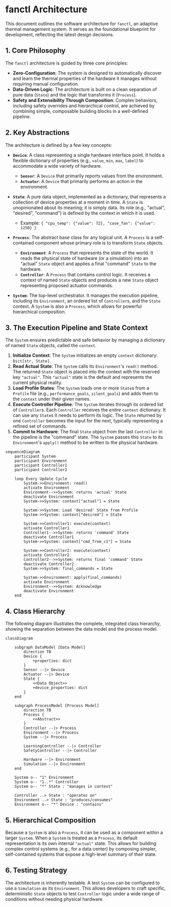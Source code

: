 # fanctl Architecture

This document outlines the software architecture for `fanctl`, an adaptive thermal management system. It serves as the foundational blueprint for development, reflecting the latest design decisions.

## 1. Core Philosophy

The `fanctl` architecture is guided by three core principles:

*   **Zero-Configuration**: The system is designed to automatically discover and learn the thermal properties of the hardware it manages without requiring manual configuration.
*   **Data-Driven Logic**: The architecture is built on a clean separation of pure data (`State`) and the logic that transforms it (`Process`).
*   **Safety and Extensibility Through Composition**: Complex behaviors, including safety overrides and hierarchical control, are achieved by combining simple, composable building blocks in a well-defined pipeline.

## 2. Key Abstractions

The architecture is defined by a few key concepts:

*   **`Device`**: A class representing a single hardware interface point. It holds a flexible dictionary of properties (e.g., `value`, `min`, `max`, `label`) to accommodate a wide variety of hardware.
    *   **`Sensor`**: A `Device` that primarily reports values from the environment.
    *   **`Actuator`**: A `Device` that primarily performs an action in the environment.

*   **`State`**: A pure data object, implemented as a dictionary, that represents a collection of device properties at a moment in time. A `State` is unopinionated about its meaning; it is simply data. Its role (e.g., "actual", "desired", "command") is defined by the context in which it is used.
    *   Example: `{ "cpu_temp": {"value": 72}, "case_fan": {"value": 1250} }`

*   **`Process`**: The abstract base class for any logical unit. A `Process` is a self-contained component whose primary role is to transform `State` objects.
    *   **`Environment`**: A `Process` that represents the state of the world. It reads the physical state of hardware (or a simulation) into an "actual" `State` object and applies a final "command" `State` to the hardware.
    *   **`Controller`**: A `Process` that contains control logic. It receives a context of named `State` objects and produces a new `State` object representing proposed actuator commands.

*   **`System`**: The top-level orchestrator. It manages the execution pipeline, including its `Environment`, an ordered list of `Controller`s, and the `State` context. A `System` is also a `Process`, which allows for powerful hierarchical composition.

## 3. The Execution Pipeline and State Context

The `System` ensures predictable and safe behavior by managing a dictionary of named `State` objects, called the `context`.

1.  **Initialize Context**: The `System` initializes an empty `context` dictionary: `Dict[str, State]`.
2.  **Read Actual State**: The `System` calls its `Environment`'s `read()` method. The returned `State` object is placed into the context with the reserved key `"actual"`. This `"actual"` state is the default and represents the current physical reality.
3.  **Load Profile States**: The `System` loads one or more `State`s from a `Profile` file (e.g., `performance_goals`, `silent_goals`) and adds them to the `context` under their given names.
4.  **Execute Controller Pipeline**: The `System` iterates through its ordered list of `Controller`s. Each `Controller` receives the *entire* `context` dictionary. It can use any `State`s it needs to perform its logic. The `State` returned by one `Controller` becomes the input for the next, typically representing a refined set of commands.
5.  **Commit to Hardware**: The final `State` object from the last `Controller` in the pipeline is the "command" state. The `System` passes this `State` to its `Environment`'s `apply()` method to be written to the physical hardware.

```mermaid
sequenceDiagram
    participant System
    participant Environment
    participant Controller1
    participant Controller2

    loop Every Update Cycle
        System->>Environment: read()
        activate Environment
        Environment-->>System: returns 'actual' State
        deactivate Environment
        System->>System: context["actual"] = State

        System->>System: Load 'desired' State from Profile
        System->>System: context["desired"] = State

        System->>Controller1: execute(context)
        activate Controller1
        Controller1-->>System: returns 'command' State
        deactivate Controller1
        System->>System: context["cmd_from_c1"] = State

        System->>Controller2: execute(context)
        activate Controller2
        Controller2-->>System: returns final 'command' State
        deactivate Controller2
        System->>System: final_commands = State

        System->>Environment: apply(final_commands)
        activate Environment
        Environment-->>System: Acknowledge
        deactivate Environment
    end
```

## 4. Class Hierarchy

The following diagram illustrates the complete, integrated class hierarchy, showing the separation between the data model and the process model.

```mermaid
classDiagram

    subgraph DataModel [Data Model]
        direction TB
        Device {
            +properties: dict
        }
        Sensor --|> Device
        Actuator --|> Device
        State {
            <<Data Object>>
            +device_properties: dict
        }
    end

    subgraph ProcessModel [Process Model]
        direction TB
        Process {
            <<Abstract>>
        }
        Controller --|> Process
        Environment --|> Process
        System --|> Process

        LearningController --|> Controller
        SafetyController --|> Controller

        Hardware --|> Environment
        Simulation --|> Environment
    end

    System o-- "1" Environment
    System o-- "1..*" Controller
    System o-- "*" State : "manages in context"

    Controller ..> State : "operates on"
    Environment ..> State : "produces/consumes"
    Environment o-- "*" Device : "contains"

```

## 5. Hierarchical Composition

Because a `System` is also a `Process`, it can be used as a component within a larger `System`. When a `System` is treated as a `Process`, its default representation is its own internal `"actual"` state. This allows for building complex control systems (e.g., for a data center) by composing simpler, self-contained systems that expose a high-level summary of their state.

## 6. Testing Strategy

The architecture is inherently testable. A test `System` can be configured to use a `Simulation` as its `Environment`. This allows developers to craft specific, deterministic `State` objects to test `Controller` logic under a wide range of conditions without needing physical hardware.
